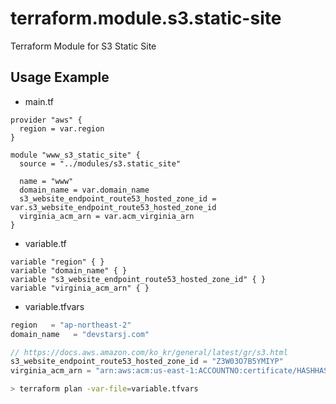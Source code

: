 # terraform.module.s3.static-site
Terraform Module for S3 Static Site

## Usage Example

- main.tf
```HCL
provider "aws" {
  region = var.region
}

module "www_s3_static_site" {
  source = "../modules/s3.static_site"
  
  name = "www"
  domain_name = var.domain_name
  s3_website_endpoint_route53_hosted_zone_id = var.s3_website_endpoint_route53_hosted_zone_id
  virginia_acm_arn = var.acm_virginia_arn
}

```

- variable.tf
```HCL
variable "region" { }
variable "domain_name" { }
variable "s3_website_endpoint_route53_hosted_zone_id" { }
variable "virginia_acm_arn" { }
```

- variable.tfvars
```javascript
region   = "ap-northeast-2"
domain_name   = "devstarsj.com"

// https://docs.aws.amazon.com/ko_kr/general/latest/gr/s3.html
s3_website_endpoint_route53_hosted_zone_id = "Z3W03O7B5YMIYP"
virginia_acm_arn = "arn:aws:acm:us-east-1:ACCOUNTNO:certificate/HASHHASH"
```

```bash
> terraform plan -var-file=variable.tfvars
```
